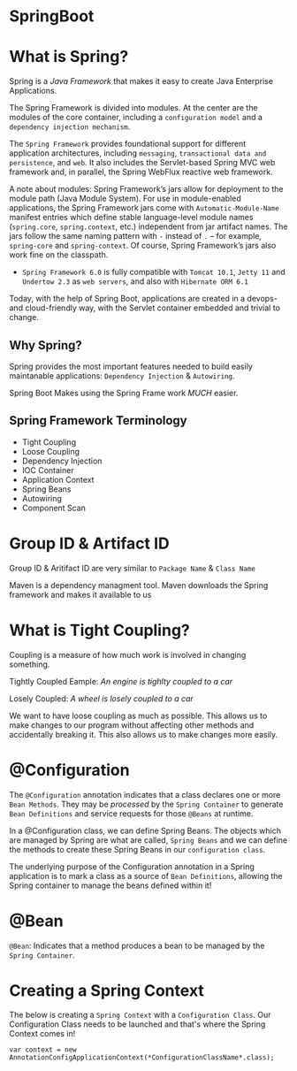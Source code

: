 # SpringBoot

# What is Spring?

Spring is a *Java Framework* that makes it easy to create Java Enterprise Applications.

The Spring Framework is divided into modules. At the center are the modules of the core container, including a `configuration model` and a `dependency injection mechanism`.

The `Spring Framework` provides foundational support for different application architectures, including `messaging`, `transactional data and persistence`, and `web`. It also includes the Servlet-based Spring MVC web framework and, in parallel, the Spring WebFlux reactive web framework.

A note about modules: Spring Framework’s jars allow for deployment to the module path (Java Module System). For use in module-enabled applications, the Spring Framework jars come with `Automatic-Module-Name` manifest entries which define stable language-level module names (`spring.core`, `spring.context`, etc.) independent from jar artifact names. The jars follow the same naming pattern with `-` instead of `.` – for example, `spring-core` and `spring-context`. Of course, Spring Framework’s jars also work fine on the classpath.

* `Spring Framework 6.0` is fully compatible with `Tomcat 10.1`, `Jetty 11` and `Undertow 2.3` as `web servers`, and also with `Hibernate ORM 6.1`

Today, with the help of Spring Boot, applications are created in a devops- and cloud-friendly way, with the Servlet container embedded and trivial to change. 


## Why Spring?

Spring provides the most important features needed to build easily maintanable applications: `Dependency Injection` & `Autowiring`.

Spring Boot Makes using the Spring Frame work *MUCH* easier.

## Spring Framework Terminology

* Tight Coupling
* Loose Coupling
* Dependency Injection
* IOC Container
* Application Context
* Spring Beans
* Autowiring
* Component Scan

# Group ID & Artifact ID

Group ID & Aritifact ID are very similar to `Package Name` & `Class Name`

Maven is a dependency managment tool. Maven downloads the Spring framework and makes it available to us

# What is Tight Coupling?

Coupling is a measure of how much work is involved in changing something.

Tightly Coupled Eample: *An engine is tighlty coupled to a car*

Losely Coupled: *A wheel is losely coupled to a car*

We want to have loose coupling as much as possible. This allows us to make changes to our program without affecting other methods and accidentally breaking it. This also allows us to make changes more easily.


# @Configuration

The `@Configuration` annotation indicates that a class declares one or more `Bean Methods`. They may be *processed* by the `Spring Container` to generate `Bean Definitions` and service requests for those `@Beans` at runtime.

In a @Configuration class, we can define Spring Beans. The objects which are managed by Spring are what are called, `Spring Beans` and we can define the methods to create these Spring Beans in our `configuration class`.

The underlying purpose of the Configuration annotation in a Spring application is to mark a class as a source of `Bean Definitions`, allowing the Spring container to manage the beans defined within it!

# @Bean
`@Bean`: Indicates that a method produces a bean to be managed by the `Spring Container`.

# Creating a Spring Context

The below is creating a `Spring Context` with a `Configuration Class`. Our Configuration Class needs to be launched and that's where the Spring Context comes in!

```
var context = new AnnotationConfigApplicationContext(*ConfigurationClassName*.class);
```








